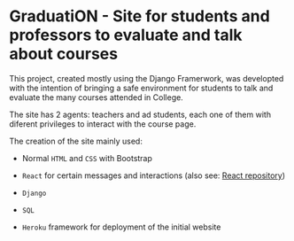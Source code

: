 # GraduatiON - Site for students and professors to evaluate and talk about courses 

This project, created mostly using the Django Framerwork, was developted with the intention of bringing a safe environment for students to talk and evaluate the many courses attended in College. 

The site has 2 agents: teachers and ad students, each one of them with diferent privileges to interact with the course page. 

The creation of the site mainly used: 

* Normal `HTML` and `CSS` with Bootstrap

* `React` for certain messages and interactions (also see: [React repository]())

* `Django` 

* `SQL`

* `Heroku` framework for deployment of the initial website 
